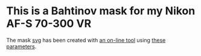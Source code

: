 # This is a Bahtinov mask for my Nikon AF-S 70-300 VR

The mask [svg](./bahtinov.svg) has been created with [an on-line tool](https://www.bluejourneyastro.com/bahtinov-mask-calculator/) using [these parameters](./param.png).

